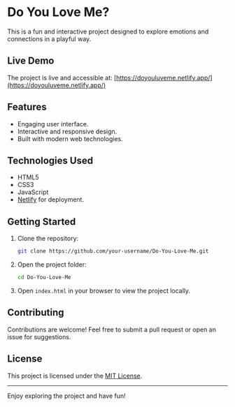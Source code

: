 # Do You Love Me?

This is a fun and interactive project designed to explore emotions and connections in a playful way.

## Live Demo

The project is live and accessible at: [https://doyouluveme.netlify.app/](https://doyouluveme.netlify.app/)

## Features

- Engaging user interface.
- Interactive and responsive design.
- Built with modern web technologies.

## Technologies Used

- HTML5
- CSS3
- JavaScript
- [Netlify](https://www.netlify.com/) for deployment.

## Getting Started

1. Clone the repository:
    ```bash
    git clone https://github.com/your-username/Do-You-Love-Me.git
    ```
2. Open the project folder:
    ```bash
    cd Do-You-Love-Me
    ```
3. Open `index.html` in your browser to view the project locally.

## Contributing

Contributions are welcome! Feel free to submit a pull request or open an issue for suggestions.

## License

This project is licensed under the [MIT License](LICENSE).

---
Enjoy exploring the project and have fun!